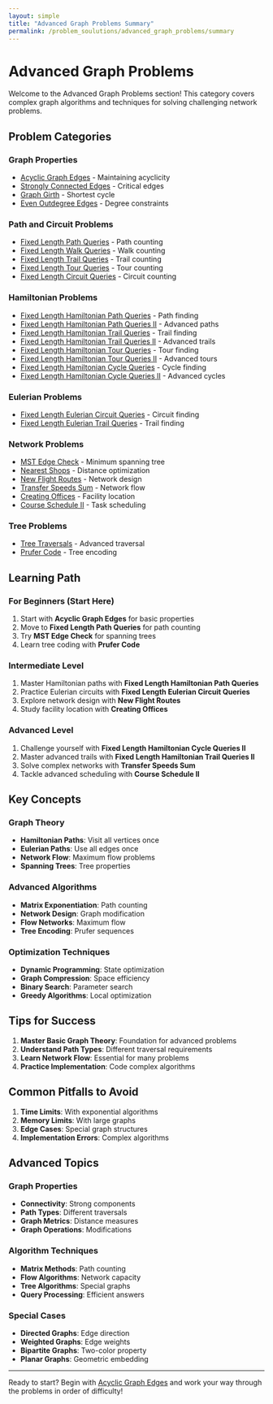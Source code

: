 ```yaml
---
layout: simple
title: "Advanced Graph Problems Summary"
permalink: /problem_soulutions/advanced_graph_problems/summary
---
```


# Advanced Graph Problems

Welcome to the Advanced Graph Problems section! This category covers complex graph algorithms and techniques for solving challenging network problems.

## Problem Categories

### Graph Properties
- [Acyclic Graph Edges](acyclic_graph_edges_analysis) - Maintaining acyclicity
- [Strongly Connected Edges](strongly_connected_edges_analysis) - Critical edges
- [Graph Girth](graph_girth_analysis) - Shortest cycle
- [Even Outdegree Edges](even_outdegree_edges_analysis) - Degree constraints

### Path and Circuit Problems
- [Fixed Length Path Queries](fixed_length_path_queries_analysis) - Path counting
- [Fixed Length Walk Queries](fixed_length_walk_queries_analysis) - Walk counting
- [Fixed Length Trail Queries](fixed_length_trail_queries_analysis) - Trail counting
- [Fixed Length Tour Queries](fixed_length_tour_queries_analysis) - Tour counting
- [Fixed Length Circuit Queries](fixed_length_circuit_queries_analysis) - Circuit counting

### Hamiltonian Problems
- [Fixed Length Hamiltonian Path Queries](fixed_length_hamiltonian_path_queries_analysis) - Path finding
- [Fixed Length Hamiltonian Path Queries II](fixed_length_hamiltonian_path_queries_ii_analysis) - Advanced paths
- [Fixed Length Hamiltonian Trail Queries](fixed_length_hamiltonian_trail_queries_analysis) - Trail finding
- [Fixed Length Hamiltonian Trail Queries II](fixed_length_hamiltonian_trail_queries_ii_analysis) - Advanced trails
- [Fixed Length Hamiltonian Tour Queries](fixed_length_hamiltonian_tour_queries_analysis) - Tour finding
- [Fixed Length Hamiltonian Tour Queries II](fixed_length_hamiltonian_tour_queries_ii_analysis) - Advanced tours
- [Fixed Length Hamiltonian Cycle Queries](fixed_length_hamiltonian_cycle_queries_analysis) - Cycle finding
- [Fixed Length Hamiltonian Cycle Queries II](fixed_length_hamiltonian_cycle_queries_ii_analysis) - Advanced cycles

### Eulerian Problems
- [Fixed Length Eulerian Circuit Queries](fixed_length_eulerian_circuit_queries_analysis) - Circuit finding
- [Fixed Length Eulerian Trail Queries](fixed_length_eulerian_trail_queries_analysis) - Trail finding

### Network Problems
- [MST Edge Check](mst_edge_check_analysis) - Minimum spanning tree
- [Nearest Shops](nearest_shops_analysis) - Distance optimization
- [New Flight Routes](new_flight_routes_analysis) - Network design
- [Transfer Speeds Sum](transfer_speeds_sum_analysis) - Network flow
- [Creating Offices](creating_offices_analysis) - Facility location
- [Course Schedule II](course_schedule_ii_analysis) - Task scheduling

### Tree Problems
- [Tree Traversals](tree_traversals_analysis) - Advanced traversal
- [Prufer Code](prufer_code_analysis) - Tree encoding

## Learning Path

### For Beginners (Start Here)
1. Start with **Acyclic Graph Edges** for basic properties
2. Move to **Fixed Length Path Queries** for path counting
3. Try **MST Edge Check** for spanning trees
4. Learn tree coding with **Prufer Code**

### Intermediate Level
1. Master Hamiltonian paths with **Fixed Length Hamiltonian Path Queries**
2. Practice Eulerian circuits with **Fixed Length Eulerian Circuit Queries**
3. Explore network design with **New Flight Routes**
4. Study facility location with **Creating Offices**

### Advanced Level
1. Challenge yourself with **Fixed Length Hamiltonian Cycle Queries II**
2. Master advanced trails with **Fixed Length Hamiltonian Trail Queries II**
3. Solve complex networks with **Transfer Speeds Sum**
4. Tackle advanced scheduling with **Course Schedule II**

## Key Concepts

### Graph Theory
- **Hamiltonian Paths**: Visit all vertices once
- **Eulerian Paths**: Use all edges once
- **Network Flow**: Maximum flow problems
- **Spanning Trees**: Tree properties

### Advanced Algorithms
- **Matrix Exponentiation**: Path counting
- **Network Design**: Graph modification
- **Flow Networks**: Maximum flow
- **Tree Encoding**: Prufer sequences

### Optimization Techniques
- **Dynamic Programming**: State optimization
- **Graph Compression**: Space efficiency
- **Binary Search**: Parameter search
- **Greedy Algorithms**: Local optimization

## Tips for Success

1. **Master Basic Graph Theory**: Foundation for advanced problems
2. **Understand Path Types**: Different traversal requirements
3. **Learn Network Flow**: Essential for many problems
4. **Practice Implementation**: Code complex algorithms

## Common Pitfalls to Avoid

1. **Time Limits**: With exponential algorithms
2. **Memory Limits**: With large graphs
3. **Edge Cases**: Special graph structures
4. **Implementation Errors**: Complex algorithms

## Advanced Topics

### Graph Properties
- **Connectivity**: Strong components
- **Path Types**: Different traversals
- **Graph Metrics**: Distance measures
- **Graph Operations**: Modifications

### Algorithm Techniques
- **Matrix Methods**: Path counting
- **Flow Algorithms**: Network capacity
- **Tree Algorithms**: Special graphs
- **Query Processing**: Efficient answers

### Special Cases
- **Directed Graphs**: Edge direction
- **Weighted Graphs**: Edge weights
- **Bipartite Graphs**: Two-color property
- **Planar Graphs**: Geometric embedding

---

Ready to start? Begin with [Acyclic Graph Edges](acyclic_graph_edges_analysis) and work your way through the problems in order of difficulty!